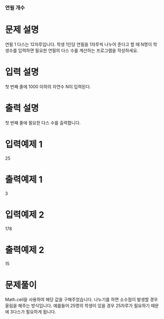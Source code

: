 ### 연필 개수

# 문제 설명

연필 1 다스는 12자루입니다. 학생 1인당 연필을 1자루씩 나누어 준다고 할 때 N명이 학생수를 입력하면 필요한 연필의 다스 수를 계산하는 프로그램을 작성하세요.

# 입력 설명

첫 번째 줄에 1000 이하의 자연수 N이 입력된다.

# 출력 설명

첫 번째 줄에 필요한 다스 수를 출력합니다.

# 입력예제 1

25

# 출력예제 1

3

# 입력예제 2

178

# 출력예제 2

15

# 문제풀이

Math.ceil을 사용하여 해당 값을 구해주었습니다. 나누기를 하면 소수점이 발생할 경우 올림을 해주는 방식입니다. 예를들어 25명의 학생이 있을 경우 25자루가 필요하기 때문에 3다스가 필요하게 됩니다.

